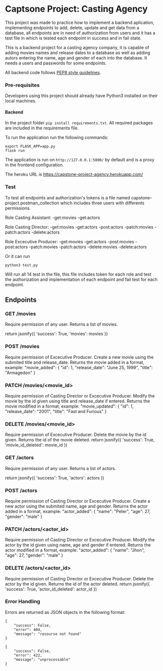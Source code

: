 # Captsone Project: Casting Agency

This project was made to practice how to implement a backend aplication, implementing endpoints to add, delete, update and get data from a database,
all endpoints are in need of authorization from users and it has a test file in which is tested each endpoint in success and in fail state.

This is a backend project for a casting agency company, it is capable of adding movies names and release dates to a database as well as adding autors
entering the name, age and gender of each into the database. It needs a users and passwords for some endpoints.

All backend code follows [PEP8 style guidelines](https://www.python.org/dev/peps/pep-0008/). 


### Pre-requisites
Developers using this project should already have Python3 installed on their local machines.

#### Backend
In the project folder `pip install requirements.txt`. All required packages are included in the requirements file. 

To run the application run the following commands: 
```
export FLASK_APP=app.py
flask run
```
The application is run on `http://127.0.0.1:5000/` by default and is a proxy in the frontend configuration. 

The heroku URL is https://capstone-project-agency.herokuapp.com/

### Test
To test all endpoints and authorization's tokens is a file named capstone-project.postman_collection which includes three users with differents permissions.

Role Casting Assistant:
-get:movies
-get:actors

Role Casting Director:
-get:movies
-get:actors
-post:actors
-patch:movies
-patch:actors
-delete:actors

Role Excecutive Producer:
-get:movies
-get:actors
-post:movies
-post:actors
-patch:movies
-patch:actors
-delete:movies
-delete:actors


Or it can run
```
python3 test.py

```
Will run all 14 test in the file, this file includes token for each role and test the authorization and implementation of each endpoint and fail test for each endpoint.


## Endpoints

### GET /movies

Require permission of any user.
Returns a list of movies.

return jsonify({
    'success': True,
    'movies': movies
     })

### POST /movies

Require permission of Excecutive Producer.
Create a new movie using the submited title and release_date.
Returns the movie added in a format, example:
"movie_added": {
    "id": 1,
    "release_date": "June 25, 1999",
    "title": "Armagedon"
}

### PATCH /movies/<movie_id>

Require permission of Casting Director or Excecutive Producer.
Modify the movie by the id given using title and release_date if entered.
Returns the movie modified in a format, example:
"movie_updated": {
    "id": 1,
    "release_date": "2001",
    "title": "Fast and Furious"
}

### DELETE /movies/<movie_id>

Require permission of Excecutive Producer.
Delete the movie by the id given.
Returns the id of the movie deleted.
return jsonify({
    'success': True,
    'movie_id_deleted': movie_id
})

### GET /actors

Require permission of any user.
Returns a list of actors.

return jsonify({
    'success': True,
    'actors': actors
     })

### POST /actors

Require permission of Casting Director or Excecutive Producer.
Create a new actor using the submited name, age and gender.
Returns the actor added in a format, example:
"actor_added": {
    "name": "Peter",
    "age": 27,
    "gender": "male"
}

### PATCH /actors/<actor_id>

Require permission of Casting Director or Excecutive Producer.
Modify the actor by the id given using name, age and gender if entered.
Returns the actor modified in a format, example:
"actor_added": {
    "name": "Jhon",
    "age": 27,
    "gender": "male"
}

### DELETE /actors/<actor_id>

Require permission of Casting Director or Excecutive Producer.
Delete the actor by the id given.
Returns the id of the actor deleted.
return jsonify({
    'success': True,
    'actor_id_deleted': actor_id
})


### Error Handling
Errors are returned as JSON objects in the following format:
```
{
    "success": False, 
    "error": 404,
    "message": "resourse not found"
}

{
    "success": False,
    "error": 422,
    "message": "unprocessable"
}

```

